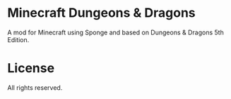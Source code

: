Minecraft Dungeons & Dragons
===================

A mod for Minecraft using Sponge and based on Dungeons & Dragons 5th Edition.

License
===================

All rights reserved.
